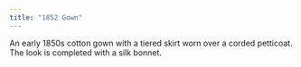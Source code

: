 ```yaml
---
title: "1852 Gown"
---
```


An early 1850s cotton gown with a tiered skirt worn over a corded petticoat. The look is completed with a silk bonnet. 